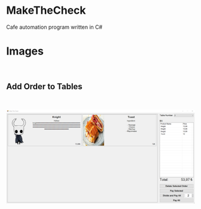 # MakeTheCheck
Cafe automation program written in C#

# Images
<br>
<h2>Add Order to Tables</h2>
<br>

![img1](./Photos/img1.png)

<br>
